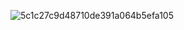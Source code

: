 ![5c1c27c9d48710de391a064b5efa105](https://github.com/user-attachments/assets/b6f1c480-2ffd-4767-97cb-6bc53e6ab8f3)

